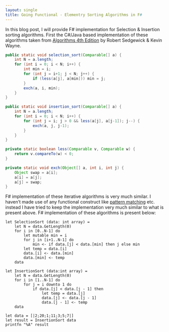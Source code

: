 ```yaml
---
layout: single
title: Going Functional - Elementry Sorting Algorithms in F#
---
```

In this blog post, I will provide F# implementation for Selection & Insertion sorting algorithms. First the C#/Java based implementation of these algorithms taken from [Algorithms 4th Edition](http://algs4.cs.princeton.edu/home/) by Robert Sedgewick & Kevin Wayne.

```java
public static void selection_sort(Comparable[] a) {
    int N = a.length;
    for (int i = 0; i < N; i++) {
        int min = i;
        for (int j = i+1; j < N; j++) {
            if (less(a[j], a[min])) min = j;
        }
        exch(a, i, min);
    }
}

public static void insertion_sort(Comparable[] a) {
    int N = a.length;
    for (int i = 0; i < N; i++) {
        for (int j = i; j > 0 && less(a[j], a[j-1]); j--) {
            exch(a, j, j-1);
        }
    }
}

private static boolean less(Comparable v, Comparable w) {
    return v.compareTo(w) < 0;
}

private static void exch(Object[] a, int i, int j) {
    Object swap = a[i];
    a[i] = a[j];
    a[j] = swap;
}
```

F# implementation of these iterative algorithms is very much similar. I haven’t made use of any functional construct like [pattern matching](https://msdn.microsoft.com/en-us/library/dd547125.aspx) etc. instead I have tried to keep the implementation very much similar to what is present above. F# implementation of these algorithms is present below:

```
let SelectionSort (data: int array) =
    let N = data.GetLength(0)
    for i in [0..N-1] do
        let mutable min = i
        for j in [i+1..N-1] do
            min <- if data.[j] < data.[min] then j else min
        let temp = data.[i]
        data.[i] <- data.[min]
        data.[min] <- temp
    data

let InsertionSort (data:int array) =
    let N = data.GetLength(0)
    for i in [1..N-1] do
        for j = i downto 1 do
            if data.[j] < data.[j - 1] then
                let temp = data.[j]
                data.[j] <- data.[j - 1]
                data.[j - 1] <- temp
    data

let data = [|2;20;1;11;3;5;7|]
let result = InsertionSort data
printfn "%A" result
```
